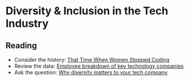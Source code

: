 # Diversity & Inclusion in the Tech Industry

## Reading
* Consider the history: [That Time When Women Stopped Coding](https://www.npr.org/sections/money/2014/10/21/357629765/when-women-stopped-coding)
* Review the data: [Employee breakdown of key technology companies](https://informationisbeautiful.net/visualizations/diversity-in-tech/)
* Ask the question: [Why diversity matters to your tech company](https://www.usatoday.com/story/tech/columnist/2015/07/21/why-diversity-matters-your-tech-company/30419871/)